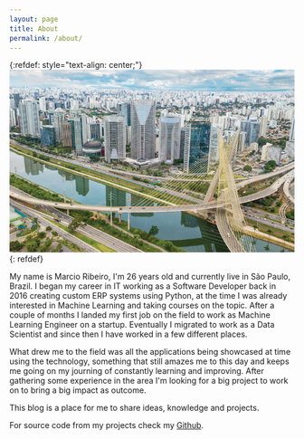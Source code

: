 ```yaml
---
layout: page
title: About
permalink: /about/
---
```


{:refdef: style="text-align: center;"}
![São Paulo](/images/sao-paulo.jpg)
{: refdef}

My name is Marcio Ribeiro, I'm 26 years old and currently live in São Paulo, Brazil. I began my career in IT working as a Software Developer back in 2016 creating custom ERP systems using Python, at the time I was already interested in Machine Learning and taking courses on the topic. After a couple of months I landed my first job on the field to work as Machine Learning Engineer on a startup. Eventually I migrated to work as a Data Scientist and since then I have worked in a few different places.

What drew me to the field was all the applications being showcased at time using the technology, something that still amazes me to this day and keeps me going on my journing of constantly learning and improving. After gathering some experience in the area I'm looking for a big project to work on to bring a big impact as outcome.

This blog is a place for me to share ideas, knowledge and projects.

For source code from my projects check my [Github](https://github.com/marciovai).